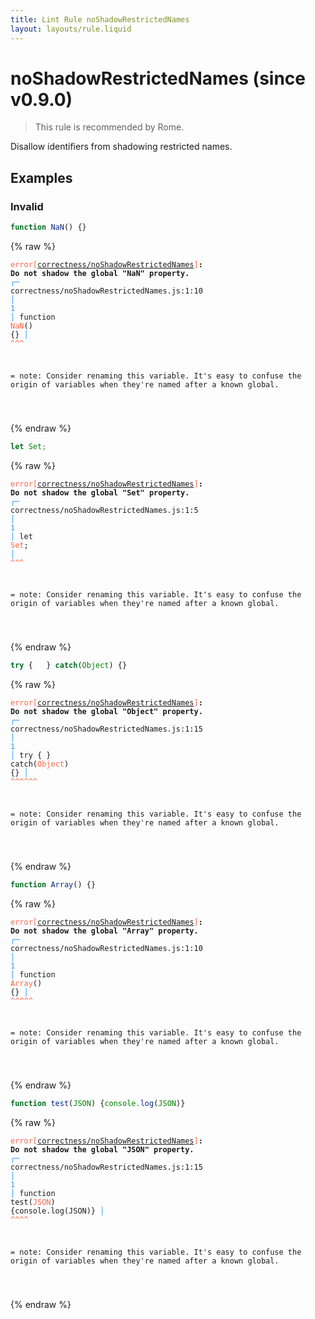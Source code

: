 ```yaml
---
title: Lint Rule noShadowRestrictedNames
layout: layouts/rule.liquid
---
```


# noShadowRestrictedNames (since v0.9.0)

> This rule is recommended by Rome.

Disallow identifiers from shadowing restricted names.

## Examples

### Invalid

```jsx
function NaN() {}
```

{% raw %}<pre class="language-text"><code class="language-text"><span style="color: Tomato;">error</span><span style="color: Tomato;">[</span><span style="color: Tomato;"><a href="https://rome.tools/docs/lint/rules/noShadowRestrictedNames/">correctness/noShadowRestrictedNames</a></span><span style="color: Tomato;">]</span><strong>: </strong><strong>Do not shadow the global &quot;NaN&quot; property.</strong>
  <span style="color: rgb(38, 148, 255);">┌</span><span style="color: rgb(38, 148, 255);">─</span> correctness/noShadowRestrictedNames.js:1:10
  <span style="color: rgb(38, 148, 255);">│</span>
<span style="color: rgb(38, 148, 255);">1</span> <span style="color: rgb(38, 148, 255);">│</span> function <span style="color: Tomato;">N</span><span style="color: Tomato;">a</span><span style="color: Tomato;">N</span>() {}
  <span style="color: rgb(38, 148, 255);">│</span>          <span style="color: Tomato;">^</span><span style="color: Tomato;">^</span><span style="color: Tomato;">^</span>

=  note: Consider renaming this variable. It's easy to confuse the origin of variables when they're named after a known global.

</code></pre>{% endraw %}

```jsx
let Set;
```

{% raw %}<pre class="language-text"><code class="language-text"><span style="color: Tomato;">error</span><span style="color: Tomato;">[</span><span style="color: Tomato;"><a href="https://rome.tools/docs/lint/rules/noShadowRestrictedNames/">correctness/noShadowRestrictedNames</a></span><span style="color: Tomato;">]</span><strong>: </strong><strong>Do not shadow the global &quot;Set&quot; property.</strong>
  <span style="color: rgb(38, 148, 255);">┌</span><span style="color: rgb(38, 148, 255);">─</span> correctness/noShadowRestrictedNames.js:1:5
  <span style="color: rgb(38, 148, 255);">│</span>
<span style="color: rgb(38, 148, 255);">1</span> <span style="color: rgb(38, 148, 255);">│</span> let <span style="color: Tomato;">S</span><span style="color: Tomato;">e</span><span style="color: Tomato;">t</span>;
  <span style="color: rgb(38, 148, 255);">│</span>     <span style="color: Tomato;">^</span><span style="color: Tomato;">^</span><span style="color: Tomato;">^</span>

=  note: Consider renaming this variable. It's easy to confuse the origin of variables when they're named after a known global.

</code></pre>{% endraw %}

```jsx
try {	} catch(Object) {}
```

{% raw %}<pre class="language-text"><code class="language-text"><span style="color: Tomato;">error</span><span style="color: Tomato;">[</span><span style="color: Tomato;"><a href="https://rome.tools/docs/lint/rules/noShadowRestrictedNames/">correctness/noShadowRestrictedNames</a></span><span style="color: Tomato;">]</span><strong>: </strong><strong>Do not shadow the global &quot;Object&quot; property.</strong>
  <span style="color: rgb(38, 148, 255);">┌</span><span style="color: rgb(38, 148, 255);">─</span> correctness/noShadowRestrictedNames.js:1:15
  <span style="color: rgb(38, 148, 255);">│</span>
<span style="color: rgb(38, 148, 255);">1</span> <span style="color: rgb(38, 148, 255);">│</span> try {   } catch(<span style="color: Tomato;">O</span><span style="color: Tomato;">b</span><span style="color: Tomato;">j</span><span style="color: Tomato;">e</span><span style="color: Tomato;">c</span><span style="color: Tomato;">t</span>) {}
  <span style="color: rgb(38, 148, 255);">│</span>                 <span style="color: Tomato;">^</span><span style="color: Tomato;">^</span><span style="color: Tomato;">^</span><span style="color: Tomato;">^</span><span style="color: Tomato;">^</span><span style="color: Tomato;">^</span>

=  note: Consider renaming this variable. It's easy to confuse the origin of variables when they're named after a known global.

</code></pre>{% endraw %}

```jsx
function Array() {}
```

{% raw %}<pre class="language-text"><code class="language-text"><span style="color: Tomato;">error</span><span style="color: Tomato;">[</span><span style="color: Tomato;"><a href="https://rome.tools/docs/lint/rules/noShadowRestrictedNames/">correctness/noShadowRestrictedNames</a></span><span style="color: Tomato;">]</span><strong>: </strong><strong>Do not shadow the global &quot;Array&quot; property.</strong>
  <span style="color: rgb(38, 148, 255);">┌</span><span style="color: rgb(38, 148, 255);">─</span> correctness/noShadowRestrictedNames.js:1:10
  <span style="color: rgb(38, 148, 255);">│</span>
<span style="color: rgb(38, 148, 255);">1</span> <span style="color: rgb(38, 148, 255);">│</span> function <span style="color: Tomato;">A</span><span style="color: Tomato;">r</span><span style="color: Tomato;">r</span><span style="color: Tomato;">a</span><span style="color: Tomato;">y</span>() {}
  <span style="color: rgb(38, 148, 255);">│</span>          <span style="color: Tomato;">^</span><span style="color: Tomato;">^</span><span style="color: Tomato;">^</span><span style="color: Tomato;">^</span><span style="color: Tomato;">^</span>

=  note: Consider renaming this variable. It's easy to confuse the origin of variables when they're named after a known global.

</code></pre>{% endraw %}

```jsx
function test(JSON) {console.log(JSON)}
```

{% raw %}<pre class="language-text"><code class="language-text"><span style="color: Tomato;">error</span><span style="color: Tomato;">[</span><span style="color: Tomato;"><a href="https://rome.tools/docs/lint/rules/noShadowRestrictedNames/">correctness/noShadowRestrictedNames</a></span><span style="color: Tomato;">]</span><strong>: </strong><strong>Do not shadow the global &quot;JSON&quot; property.</strong>
  <span style="color: rgb(38, 148, 255);">┌</span><span style="color: rgb(38, 148, 255);">─</span> correctness/noShadowRestrictedNames.js:1:15
  <span style="color: rgb(38, 148, 255);">│</span>
<span style="color: rgb(38, 148, 255);">1</span> <span style="color: rgb(38, 148, 255);">│</span> function test(<span style="color: Tomato;">J</span><span style="color: Tomato;">S</span><span style="color: Tomato;">O</span><span style="color: Tomato;">N</span>) {console.log(JSON)}
  <span style="color: rgb(38, 148, 255);">│</span>               <span style="color: Tomato;">^</span><span style="color: Tomato;">^</span><span style="color: Tomato;">^</span><span style="color: Tomato;">^</span>

=  note: Consider renaming this variable. It's easy to confuse the origin of variables when they're named after a known global.

</code></pre>{% endraw %}

